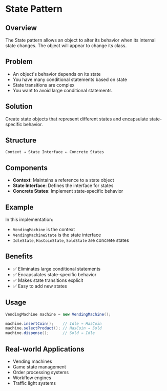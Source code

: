 # State Pattern

## Overview
The State pattern allows an object to alter its behavior when its internal state changes. The object will appear to change its class.

## Problem
- An object's behavior depends on its state
- You have many conditional statements based on state
- State transitions are complex
- You want to avoid large conditional statements

## Solution
Create state objects that represent different states and encapsulate state-specific behavior.

## Structure
```
Context → State Interface ← Concrete States
```

## Components
- **Context**: Maintains a reference to a state object
- **State Interface**: Defines the interface for states
- **Concrete States**: Implement state-specific behavior

## Example
In this implementation:
- `VendingMachine` is the context
- `VendingMachineState` is the state interface
- `IdleState`, `HasCoinState`, `SoldState` are concrete states

## Benefits
- ✅ Eliminates large conditional statements
- ✅ Encapsulates state-specific behavior
- ✅ Makes state transitions explicit
- ✅ Easy to add new states

## Usage
```java
VendingMachine machine = new VendingMachine();

machine.insertCoin();    // Idle → HasCoin
machine.selectProduct(); // HasCoin → Sold
machine.dispense();      // Sold → Idle
```

## Real-world Applications
- Vending machines
- Game state management
- Order processing systems
- Workflow engines
- Traffic light systems 